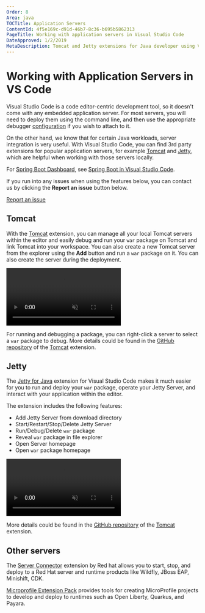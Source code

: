 ```yaml
---
Order: 8
Area: java
TOCTitle: Application Servers
ContentId: 4f5e169c-d91d-46b7-8c36-b695b5862313
PageTitle: Working with application servers in Visual Studio Code
DateApproved: 1/2/2019
MetaDescription: Tomcat and Jetty extensions for Java developer using Visual Studio Code.
---
```


# Working with Application Servers in VS Code

Visual Studio Code is a code editor-centric development tool, so it doesn't come with any embedded application server. For most servers, you will need to deploy them using the command line, and then use the appropriate debugger [configuration](https://code.visualstudio.com/docs/java/java-debugging#_configuration) if you wish to attach to it.

On the other hand, we know that for certain Java workloads, server integration is very useful. With Visual Studio Code, you can find 3rd party extensions for popular application servers, for example [Tomcat](https://tomcat.apache.org/) and [Jetty](https://www.eclipse.org/jetty/), which are helpful when working with those servers locally.

For [Spring Boot Dashboard](https://marketplace.visualstudio.com/items?itemName=vscjava.vscode-spring-boot-dashboard), see [Spring Boot in Visual Studio Code](/docs/java/java-spring-boot.md).

If you run into any issues when using the features below, you can contact us by clicking the **Report an issue** button below.

<a class="tutorial-feedback-btn" onclick="reportIssue('java-tutorial', 'tomcat-jetty')" href="javascript:void(0)">Report an issue</a>

## Tomcat

With the [Tomcat](https://marketplace.visualstudio.com/items?itemName=adashen.vscode-tomcat) extension, you can manage all your local Tomcat servers within the editor and easily debug and run your `war` package on Tomcat and link Tomcat into your workspace. You can also create a new Tomcat server from the explorer using the **Add** button and run a `war` package on it. You can also create the server during the deployment.

<video autoplay loop muted playsinline controls>
  <source src="/docs/java/java-tomcat-jetty/tomcat.mp4" type="video/mp4">
</video>

For running and debugging a package, you can right-click a server to select a `war` package to debug. More details could be found in the [GitHub repository](https://github.com/adashen/vscode-tomcat) of the [Tomcat](https://marketplace.visualstudio.com/items?itemName=adashen.vscode-tomcat) extension.

## Jetty

The [Jetty for Java](https://marketplace.visualstudio.com/items?itemName=SummerSun.vscode-jetty) extension for Visual Studio Code makes it much easier for you to run and deploy your `war` package, operate your Jetty Server, and interact with your application within the editor.

The extension includes the following features:

* Add Jetty Server from download directory
* Start/Restart/Stop/Delete Jetty Server
* Run/Debug/Delete `war` package
* Reveal `war` package in file explorer
* Open Server homepage
* Open `war` package homepage

<video autoplay loop muted playsinline controls>
  <source src="/docs/java/java-tomcat-jetty/jetty.mp4" type="video/mp4">
</video>

More details could be found in the [GitHub repository](https://github.com/summersun/vscode-jetty) of the [Tomcat](https://marketplace.visualstudio.com/items?itemName=adashen.vscode-tomcat) extension.

## Other servers

The [Server Connector](https://marketplace.visualstudio.com/items?itemName=redhat.vscode-server-connector) extension by Red hat allows you to start, stop, and deploy to a Red Hat server and runtime products like Wildfly, JBoss EAP, Minishift, CDK.

[Microprofile Extension Pack](https://marketplace.visualstudio.com/items?itemName=MicroProfile-Community.vscode-microprofile-pack) provides tools for creating MicroProfile projects to develop and deploy to runtimes such as Open Liberty, Quarkus, and Payara.